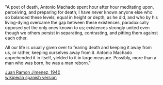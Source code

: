 
"A poet of death, Antonio Machado spent hour after hour meditating upon, perceiving, and preparing for death; I have never known anyone else who so balanced these levels, equal in height or depth, as he did, and who by his living-dying overcame the gap between these existences, paradoxically opposed yet the only ones known to us; existences strongly united even though we others persist in separating, contrasting, and pitting them against each other.

All our life is usually given over to fearing death and keeping it away from us, or rather, keeping ourselves away from it.  Antonio Machado apprehended it in itself, yielded to it in large measure.  Possibly, more than a man who was born, he was a man reborn."

[Juan Ramon Jimenez, 1940](https://en.wikipedia.org/wiki/Juan_Ram%C3%B3n_Jim%C3%A9nez)  
[wikipedia spanish version](https://es.wikipedia.org/wiki/Juan_Ram%C3%B3n_Jim%C3%A9nez)
